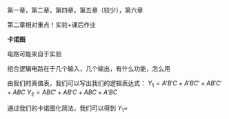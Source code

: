 第一章，第二章，第四章，第五章（较少），第六章

第二章相对重点！实验+课后作业

**卡诺图**

电路可能来自于实验

组合逻辑电路在于几个输入，几个输出，有什么功能，怎么用





由我们的真值表，我们可以写出我们的逻辑表达式：
$Y_{1}=A'B'C+A'BC'+AB'C'+ABC$
$Y_{2}=ABC'+AB'C+ABC+A'BC$

通过我们的卡诺图化简法，我们可以得到
$Y_{1}=$





